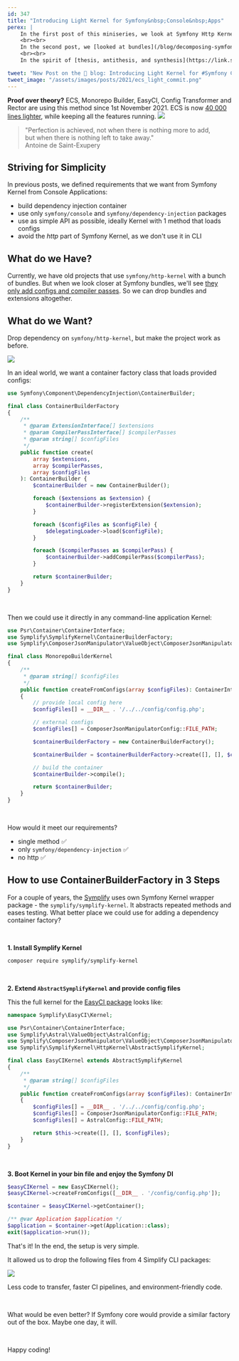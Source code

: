 ```yaml
---
id: 347
title: "Introducing Light Kernel for Symfony&nbsp;Console&nbsp;Apps"
perex: |
    In the first post of this miniseries, we look at Symfony Http Kernel with a critical eye on [how it causes project overweight](/blog/when-symfony-http-kernel-is-too-big-hammer-to-use).
    <br><br>
    In the second post, we [looked at bundles](/blog/decomposing-symfony-kernel-what-does-minimal-symfony-bundle-do) from a very raw point of view - what do we need from them?
    <br><br>
    In the spirit of [thesis, antithesis, and synthesis](https://link.springer.com/referenceworkentry/10.1007%2F978-1-4020-8265-8_200183) philosophy, today, we'll combine both parts. We'll look for a solution to the original question: **How can we build Kernel in Console Application without the Http burden?**

tweet: "New Post on the 🐘 blog: Introducing Light Kernel for #Symfony Console Apps"
tweet_image: "/assets/images/posts/2021/ecs_light_commit.png"
---
```


<div class="card border-warning mt-4">
    <div class="card-header text-black bg-warning shadow">
        <strong>Proof over theory?</strong>
        ECS, Monorepo Builder, EasyCI, Config Transformer and Rector are using this method since 1st November 2021. ECS is now <a href="https://github.com/symplify/easy-coding-standard/commit/278d4d52958c1ca01c21219cb6e14ca4493914ad">40 000 lines lighter</a>, while keeping all the features running.
        <img src="/assets/images/posts/2021/ecs_light_commit.png" class="img-thumbnail mt-4">
    </div>
</div>


<blockquote class="blockquote">
    "Perfection is achieved, not when there is nothing more to add,<br>
    but when there is nothing left to take away."
    <footer class="blockquote-footer text-right">Antoine de Saint-Exupery</footer>
</blockquote>

## Striving for Simplicity

In previous posts, we defined requirements that we want from Symfony Kernel from Console Applications:

* build dependency injection container
* use only `symfony/console` and `symfony/dependency-injection` packages
* use as simple API as possible, ideally Kernel with 1 method that loads configs
* avoid the *http* part of Symfony Kernel, as we don't use it in CLI

## What do we Have?

Currently, we have old projects that use `symfony/http-kernel` with a bunch of bundles. But when we look closer at Symfony bundles, we'll see [they only add configs and compiler passes](/blog/decomposing-symfony-kernel-what-does-minimal-symfony-bundle-do). So we can drop bundles and extensions altogether.

## What do we Want?

Drop dependency on `symfony/http-kernel`, but make the project work as before.

<img src="/assets/images/posts/2021/light_remove_http_kernel.png" class="img-thumbnail" style="max-width: 25em">

<br>

In an ideal world, we want a container factory class that loads provided configs:

```php
use Symfony\Component\DependencyInjection\ContainerBuilder;

final class ContainerBuilderFactory
{
    /**
     * @param ExtensionInterface[] $extensions
     * @param CompilerPassInterface[] $compilerPasses
     * @param string[] $configFiles
     */
    public function create(
        array $extensions,
        array $compilerPasses,
        array $configFiles
    ): ContainerBuilder {
        $containerBuilder = new ContainerBuilder();

        foreach ($extensions as $extension) {
            $containerBuilder->registerExtension($extension);
        }

        foreach ($configFiles as $configFile) {
            $delegatingLoader->load($configFile);
        }

        foreach ($compilerPasses as $compilerPass) {
            $containerBuilder->addCompilerPass($compilerPass);
        }

        return $containerBuilder;
    }
}
```

<br>

Then we could use it directly in any command-line application Kernel:

```php
use Psr\Container\ContainerInterface;
use Symplify\SymplifyKernel\ContainerBuilderFactory;
use Symplify\ComposerJsonManipulator\ValueObject\ComposerJsonManipulatorConfig;

final class MonorepoBuilderKernel
{
    /**
     * @param string[] $configFiles
     */
    public function createFromConfigs(array $configFiles): ContainerInterface
    {
        // provide local config here
        $configFiles[] = __DIR__ . '/../../config/config.php';

        // external configs
        $configFiles[] = ComposerJsonManipulatorConfig::FILE_PATH;

        $containerBuilderFactory = new ContainerBuilderFactory();

        $containerBuilder = $containerBuilderFactory->create([], [], $configFiles);

        // build the container
        $containerBuilder->compile();

        return $containerBuilder;
    }
}
```

<br>

How would it meet our requirements?

* single method <span class="text-success pt-3 pb-3">✅</span>
* only `symfony/dependency-injection` <span class="text-success pt-3 pb-3">✅</span>
* no http <span class="text-success pt-3 pb-3">✅</span>

## How to use ContainerBuilderFactory in 3 Steps

For a couple of years, the [Symplify](https://github.com/symplify/symplify) uses own Symfony Kernel wrapper package - the `symplify/symplify-kernel`. It abstracts repeated methods and eases testing. What better place we could use for adding a dependency container factory?

<br>

**1. Install Symplify Kernel**

```bash
composer require symplify/symplify-kernel
```

<br>

**2. Extend `AbstractSymplifyKernel` and provide config files**

This the full kernel for the [EasyCI package](/blog/5-commands-from-easy-ci-that-makes-your-ci-stronger/) looks like:

```php
namespace Symplify\EasyCI\Kernel;

use Psr\Container\ContainerInterface;
use Symplify\Astral\ValueObject\AstralConfig;
use Symplify\ComposerJsonManipulator\ValueObject\ComposerJsonManipulatorConfig;
use Symplify\SymplifyKernel\HttpKernel\AbstractSymplifyKernel;

final class EasyCIKernel extends AbstractSymplifyKernel
{
    /**
     * @param string[] $configFiles
     */
    public function createFromConfigs(array $configFiles): ContainerInterface
    {
        $configFiles[] = __DIR__ . '/../../config/config.php';
        $configFiles[] = ComposerJsonManipulatorConfig::FILE_PATH;
        $configFiles[] = AstralConfig::FILE_PATH;

        return $this->create([], [], $configFiles);
    }
}
```

<br>

**3. Boot Kernel in your bin file and enjoy the Symfony DI**

```php
$easyCIKernel = new EasyCIKernel();
$easyCIKernel->createFromConfigs([__DIR__ . '/config/config.php']);

$container = $easyCIKernel->getContainer();

/** @var Application $application */
$application = $container->get(Application::class);
exit($application->run());
```

That's it! In the end, the setup is very simple.

It allowed us to drop the following files from 4 Simplify CLI packages:

<img src="/assets/images/posts/2021/light_kernel_vendor_diff.gif" class="img-thumbnail">

Less code to transfer, faster CI pipelines, and environment-friendly code.

<br>

What would be even better? If Symfony core would provide a similar factory out of the box. Maybe one day, it will.

<br>

Happy coding!
